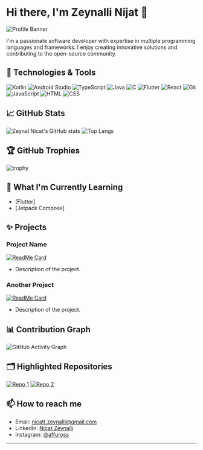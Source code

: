 # Hi there, I'm Zeynalli Nijat 👋

![Profile Banner](https://path/to/your/banner/image)

I'm a passionate software developer with expertise in multiple programming languages and frameworks. I enjoy creating innovative solutions and contributing to the open-source community.

## 🔧 Technologies & Tools

![Kotlin](https://img.shields.io/badge/Kotlin-1.5.21-blueviolet)
![Android Studio](https://img.shields.io/badge/Android%20Studio-2020.3-green)
![TypeScript](https://img.shields.io/badge/TypeScript-4.3-blue)
![Java](https://img.shields.io/badge/Java-11-orange)
![C](https://img.shields.io/badge/C-99A3-blue)
![Flutter](https://img.shields.io/badge/Flutter-2.5-blue)
![React](https://img.shields.io/badge/React-17-blue)
![Git](https://img.shields.io/badge/Git-F05032-orange)
![JavaScript](https://img.shields.io/badge/JavaScript-ES6-yellow)
![HTML](https://img.shields.io/badge/HTML-5-red)
![CSS](https://img.shields.io/badge/CSS-3-blue)

## 📈 GitHub Stats

![Zeynal Nicat's GitHub stats](https://github-readme-stats.vercel.app/api?username=zeynalnicat&show_icons=true&theme=radical)
![Top Langs](https://github-readme-stats.vercel.app/api/top-langs/?username=zeynalnicat&layout=compact&theme=radical)

## 🏆 GitHub Trophies

![trophy](https://github-profile-trophy.vercel.app/?username=zeynalnicat&theme=onedark)


## 🌱 What I'm Currently Learning

- [Flutter]
- [Jetpack Compose]

## ✨ Projects

### Project Name
[![ReadMe Card](https://github-readme-stats.vercel.app/api/pin/?username=zeynalnicat&repo=project-repo-name&theme=radical)](https://github.com/zeynalnicat/project-repo-name)
- Description of the project.

### Another Project
[![ReadMe Card](https://github-readme-stats.vercel.app/api/pin/?username=zeynalnicat&repo=another-project-repo-name&theme=radical)](https://github.com/zeynalnicat/another-project-repo-name)
- Description of the project.

## 📊 Contribution Graph

![GitHub Activity Graph](https://activity-graph.herokuapp.com/graph?username=zeynalnicat&theme=react-dark)

## 🗂️ Highlighted Repositories

[![Repo 1](https://github-readme-stats.vercel.app/api/pin/?username=zeynalnicat&repo=repo-1&theme=radical)](https://github.com/zeynalnicat/repo-1)
[![Repo 2](https://github-readme-stats.vercel.app/api/pin/?username=zeynalnicat&repo=repo-2&theme=radical)](https://github.com/zeynalnicat/repo-2)

## 📫 How to reach me

- Email: [nicatt.zeynalli@gmail.com](mailto:nicatt.zeynalli@gmail.com)
- LinkedIn: [Nicat Zeynalli](https://www.linkedin.com/in/nicat-zeynalli-9295b2289/)
- Instagram: [@affuross](https://www.instagram.com/affuross/)

---
